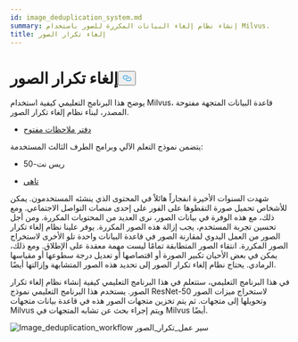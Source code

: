 ```yaml
---
id: image_deduplication_system.md
summary: إنشاء نظام إلغاء البيانات المكررة للصور باستخدام Milvus.
title: إلغاء تكرار الصور
---
```

<h1 id="Image-Deduplication" class="common-anchor-header">إلغاء تكرار الصور<button data-href="#Image-Deduplication" class="anchor-icon" translate="no">
      <svg translate="no"
        aria-hidden="true"
        focusable="false"
        height="20"
        version="1.1"
        viewBox="0 0 16 16"
        width="16"
      >
        <path
          fill="#0092E4"
          fill-rule="evenodd"
          d="M4 9h1v1H4c-1.5 0-3-1.69-3-3.5S2.55 3 4 3h4c1.45 0 3 1.69 3 3.5 0 1.41-.91 2.72-2 3.25V8.59c.58-.45 1-1.27 1-2.09C10 5.22 8.98 4 8 4H4c-.98 0-2 1.22-2 2.5S3 9 4 9zm9-3h-1v1h1c1 0 2 1.22 2 2.5S13.98 12 13 12H9c-.98 0-2-1.22-2-2.5 0-.83.42-1.64 1-2.09V6.25c-1.09.53-2 1.84-2 3.25C6 11.31 7.55 13 9 13h4c1.45 0 3-1.69 3-3.5S14.5 6 13 6z"
        ></path>
      </svg>
    </button></h1><p>يوضح هذا البرنامج التعليمي كيفية استخدام Milvus، قاعدة البيانات المتجهة مفتوحة المصدر، لبناء نظام إلغاء تكرار الصور.</p>
<ul>
<li><a href="https://github.com/towhee-io/examples/blob/main/image/image_deduplication/image_deduplication.ipynb">دفتر ملاحظات مفتوح</a></li>
</ul>
<p>يتضمن نموذج التعلم الآلي وبرامج الطرف الثالث المستخدمة:</p>
<ul>
<li><p>ريس نت-50</p></li>
<li><p><a href="https://www.google.com/url?sa=t&amp;rct=j&amp;q=&amp;esrc=s&amp;source=web&amp;cd=&amp;cad=rja&amp;uact=8&amp;ved=2ahUKEwjm8-KEjtj7AhVPcGwGHapPB40QFnoECAgQAQ&amp;url=https%3A%2F%2Ftowhee.io%2F&amp;usg=AOvVaw37IzMMiyxGtj82K7O4fInn">تاهي</a></p></li>
</ul>
<p>شهدت السنوات الأخيرة انفجاراً هائلاً في المحتوى الذي ينشئه المستخدمون. يمكن للأشخاص تحميل صورة التقطوها على الفور على إحدى منصات التواصل الاجتماعي. ومع ذلك، مع هذه الوفرة في بيانات الصور، نرى العديد من المحتويات المكررة. ومن أجل تحسين تجربة المستخدم، يجب إزالة هذه الصور المكررة. يوفر علينا نظام إلغاء تكرار الصور من العمل اليدوي لمقارنة الصور في قاعدة البيانات واحدة تلو الأخرى لاستخراج الصور المكررة. انتقاء الصور المتطابقة تمامًا ليست مهمة معقدة على الإطلاق. ومع ذلك، يمكن في بعض الأحيان تكبير الصورة أو اقتصاصها أو تعديل درجة سطوعها أو مقياسها الرمادي. يحتاج نظام إلغاء تكرار الصور إلى تحديد هذه الصور المتشابهة وإزالتها أيضًا.</p>
<p>في هذا البرنامج التعليمي، ستتعلم في هذا البرنامج التعليمي كيفية إنشاء نظام إلغاء تكرار الصور. يستخدم هذا البرنامج التعليمي نموذج ResNet-50 لاستخراج ميزات الصور وتحويلها إلى متجهات. ثم يتم تخزين متجهات الصور هذه في قاعدة بيانات متجهات Milvus ويتم إجراء بحث عن تشابه المتجهات في Milvus أيضًا.</p>
<p>
  
   <span class="img-wrapper"> <img translate="no" src="/docs/v2.4.x/assets/image_deduplication.png" alt="Image_deduplication_workflow" class="doc-image" id="image_deduplication_workflow" />
   </span> <span class="img-wrapper"> <span>سير عمل_تكرار_الصور</span> </span></p>
